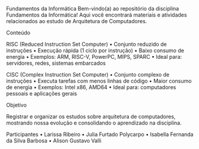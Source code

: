  Fundamentos da Informática 
Bem-vindo(a) ao repositório da disciplina Fundamentos da Informática!
Aqui você encontrará materiais e atividades relacionados ao estudo de Arquitetura de Computadores.

 Conteúdo

 RISC (Reduced Instruction Set Computer)
	•	Conjunto reduzido de instruções
	•	Execução rápida (1 ciclo por instrução)
	•	Baixo consumo de energia
	•	Exemplos: ARM, RISC-V, PowerPC, MIPS, SPARC
	•	Ideal para: servidores, redes, sistemas embarcados

 CISC (Complex Instruction Set Computer)
	•	Conjunto complexo de instruções
	•	Executa tarefas com menos linhas de código
	•	Maior consumo de energia
	•	Exemplos: Intel x86, AMD64
	•	Ideal para: computadores pessoais e aplicações gerais
 

 Objetivo

Registrar e organizar os estudos sobre arquitetura de computadores, mostrando nossa evolução e consolidando o aprendizado na disciplina.

 Participantes
	•	Larissa Ribeiro
	•	Julia Furtado Polycarpo
	•	Isabella Fernanda da Silva Barbosa
	•	Alison Gustavo Valli
